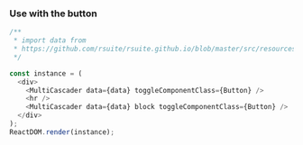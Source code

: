 ### Use with the button

<!--start-code-->

```js
/**
 * import data from
 * https://github.com/rsuite/rsuite.github.io/blob/master/src/resources/data/province-simplified.js
 */

const instance = (
  <div>
    <MultiCascader data={data} toggleComponentClass={Button} />
    <hr />
    <MultiCascader data={data} block toggleComponentClass={Button} />
  </div>
);
ReactDOM.render(instance);
```

<!--end-code-->

